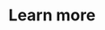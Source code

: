 ---
layout: page
title: Learn more
description: 'Learn more about Strong Towns and Strong Town principles'
image: assets/images/strong-towns-img.jpeg
nav-menu: true
---